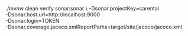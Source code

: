 ./mvnw clean verify sonar:sonar \ -Dsonar.projectKey=carental \
 -Dsonar.host.url=http://localhost:9000 \
 -Dsonar.login=TOKEN \
 -Dsonar.coverage.jacoco.xmlReportPaths=target/site/jacoco/jacoco.xml
